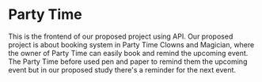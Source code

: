 # Party Time
This is the frontend of our proposed project using API.
Our proposed project is about booking system in Party Time Clowns and Magician, where the owner of Party Time can easily book and remind the upcoming event. The Party Time before used pen and paper to remind them the upcoming event but in our proposed study there's a reminder for the next event.
